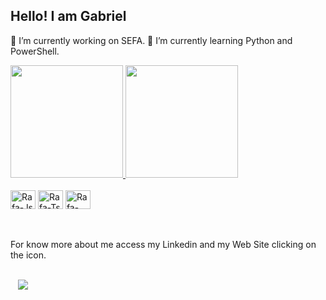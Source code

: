 ## Hello! I am Gabriel

🔭 I’m currently working on SEFA.
🌱 I’m currently learning Python and PowerShell.
 
 <div>
  <a href="https://github.com/Gabriel-Fernandes1917">
  <img height="180em" src="https://github-readme-stats.vercel.app/api?username=Gabriel-Fernandes1917&show_icons=true&theme=dark&include_all_commits=true&count_private=true"/>
  <img height="180em" src="https://github-readme-stats.vercel.app/api/top-langs/?username=Gabriel-Fernandes1917&layout=compact&langs_count=7&theme=dark"/>
  </a>
</div>

  <div style="display: inline_block"><br>
    <img align="center" alt="Rafa-Js" height="30" width="40" src="https://img.icons8.com/?size=100&id=l75OEUJkPAk4&format=png&color=000000">
    <img align="center" alt="Rafa-Ts" height="30" width="40" src="https://img.icons8.com/?size=100&id=59500&format=png&color=000000">
    <img align="center" alt="Rafa-React" height="30" width="40" src="https://img.icons8.com/?size=100&id=UFF3hmipmJ2V&format=png&color=000000">
  </div>
 
 <div>
  </br> </br>
  <p>For know more about me access my Linkedin and my Web Site clicking on the icon. </p> <br/> 
  <div style="display: inline_block">
  <a style="margin-left: 12px" href ="https://www.linkedin.com/in/gabriel-guilherme-santos-fernandes/">     
  <img src="https://img.icons8.com/color/48/000000/linkedin.png"/> 
  </a>
  </div>
  
 </div>
